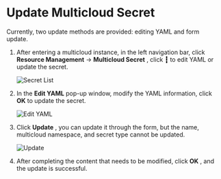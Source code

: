 # Update Multicloud Secret

Currently, two update methods are provided: editing YAML and form update.

1. After entering a multicloud instance, in the left navigation bar, click __Resource Management__ -> __Multicloud Secret__ , click __┇__ to edit YAML or update the secret.

    ![Secret List](https://docs.daocloud.io/daocloud-docs-images/docs/en/docs/kairship/images/update-secret01.png)

2. In the __Edit YAML__ pop-up window, modify the YAML information, click __OK__ to update the secret.

    ![Edit YAML](https://docs.daocloud.io/daocloud-docs-images/docs/en/docs/kairship/images/update-secret02.png)

3. Click __Update__ , you can update it through the form, but the name, multicloud namespace, and secret type cannot be updated.

    ![Update](https://docs.daocloud.io/daocloud-docs-images/docs/en/docs/kairship/images/update-secret03.png)

4. After completing the content that needs to be modified, click __OK__ , and the update is successful.
